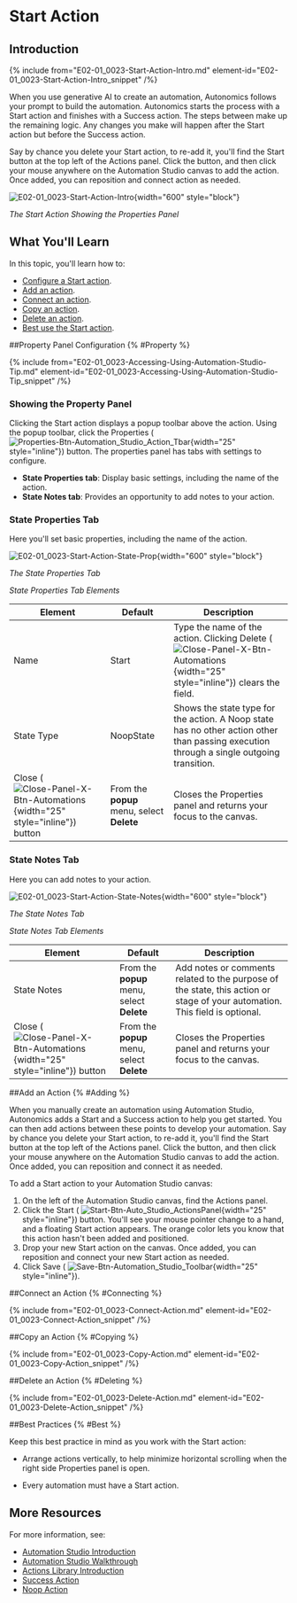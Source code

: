 # Start Action

## Introduction

{% include from="E02-01_0023-Start-Action-Intro.md" element-id="E02-01_0023-Start-Action-Intro_snippet" /%}

When you use generative AI to create an automation, Autonomics follows your prompt to build the automation. Autonomics starts the process with a Start action and finishes with a Success action. The steps between make up the remaining logic. Any changes you make will happen after the Start action but before the Success action.

Say by chance you delete your Start action, to re-add it, you'll find the Start button at the top left of the Actions panel. Click the button, and then click your mouse anywhere on the Automation Studio canvas to add the action. Once added, you can reposition and connect action as needed.

![E02-01_0023-Start-Action-Intro](E02-01_0023-Start-Action-Intro.png){width="600" style="block"}   

*The Start Action Showing the Properties Panel*

## What You'll Learn

In this topic, you'll learn how to:

* [Configure a Start action](#Property).
* [Add an action](#Adding).
* [Connect an action](#Connecting).
* [Copy an action](#Copying).
* [Delete an action](#Deleting).
* [Best use the Start action](#Best).

##Property Panel Configuration {% #Property %}

{% include from="E02-01_0023-Accessing-Using-Automation-Studio-Tip.md" element-id="E02-01_0023-Accessing-Using-Automation-Studio-Tip_snippet" /%}

### Showing the Property Panel

Clicking the Start action displays a popup toolbar above the action. Using the popup toolbar, click the Properties ( ![Properties-Btn-Automation_Studio_Action_Tbar](Properties-Btn-Automation_Studio_Action_Tbar.png){width="25" style="inline"}) button. The properties panel has tabs with settings to configure.

* **State Properties tab**: Display basic settings, including the name of the action.
* **State Notes tab**: Provides an opportunity to add notes to your action.

### State Properties Tab

Here you'll set basic properties, including the name of the action.

![E02-01_0023-Start-Action-State-Prop](E02-01_0023-Start-Action-State-Prop.png){width="600" style="block"}

*The State Properties Tab*

*State Properties Tab Elements*

| Element                                                                                                        | Default                                    | Description                                                                                                                                                      |
|----------------------------------------------------------------------------------------------------------------|--------------------------------------------|------------------------------------------------------------------------------------------------------------------------------------------------------------------|
| Name                                                                                                           | Start                                      | Type the name of the action. Clicking Delete ( ![Close-Panel-X-Btn-Automations](Close-Panel-X-Btn-Automations.png){width="25" style="inline"}) clears the field. |
| State Type                                                                                                     | NoopState                                  | Shows the state type for the action. A Noop state has no other action other than passing execution through a single outgoing transition.                         |
| Close ( ![Close-Panel-X-Btn-Automations](Close-Panel-X-Btn-Automations.png){width="25" style="inline"}) button | From the **popup** menu, select **Delete** | Closes the Properties panel and returns your focus to the canvas.                                                                                                |


### State Notes Tab

Here you can add notes to your action.

![E02-01_0023-Start-Action-State-Notes](E02-01_0023-Start-Action-State-Notes.png){width="600" style="block"}

*The State Notes Tab*

*State Notes Tab Elements*

| Element                                                                                                        | Default                                    | Description                                                                                                                 |
|----------------------------------------------------------------------------------------------------------------|--------------------------------------------|-----------------------------------------------------------------------------------------------------------------------------|
| State Notes                                                                                                    | From the **popup** menu, select **Delete** | Add notes or comments related to the purpose of the state, this action or stage of your automation. This field is optional. |
| Close ( ![Close-Panel-X-Btn-Automations](Close-Panel-X-Btn-Automations.png){width="25" style="inline"}) button | From the **popup** menu, select **Delete** | Closes the Properties panel and returns your focus to the canvas.                                                           |


##Add an Action {% #Adding %}

When you manually create an automation using Automation Studio, Autonomics adds a Start and a Success action to help you get started. You can then add actions between these points to develop your automation. Say by chance you delete your Start action, to re-add it, you'll find the Start button at the top left of the Actions panel. Click the button, and then click your mouse anywhere on the Automation Studio canvas to add the action. Once added, you can reposition and connect it as needed.

To add a Start action to your Automation Studio canvas:

1. On the left of the Automation Studio canvas, find the Actions panel.
2. Click the Start ( ![Start-Btn-Auto_Studio_ActionsPanel](Start-Btn-Auto_Studio_ActionsPanel.png){width="25" style="inline"}) button. You'll see your mouse pointer change to a hand, and a floating Start action appears. The orange color lets you know that this action hasn't been added and positioned.
3. Drop your new Start action on the canvas. Once added, you can reposition and connect your new Start action as needed.
4. Click Save ( ![Save-Btn-Automation_Studio_Toolbar](Save-Btn-Automation_Studio_Toolbar.png){width="25" style="inline"}).

##Connect an Action {% #Connecting %}

{% include from="E02-01_0023-Connect-Action.md" element-id="E02-01_0023-Connect-Action_snippet" /%}

##Copy an Action {% #Copying %}

{% include from="E02-01_0023-Copy-Action.md" element-id="E02-01_0023-Copy-Action_snippet" /%}

##Delete an Action {% #Deleting %}

{% include from="E02-01_0023-Delete-Action.md" element-id="E02-01_0023-Delete-Action_snippet" /%}

##Best Practices {% #Best %}

Keep this best practice in mind as you work with the Start action:

* Arrange actions vertically, to help minimize horizontal scrolling when the right side Properties panel is open.

* Every automation must have a Start action.

## More Resources

For more information, see:

* [Automation Studio Introduction](E02-01_0019-Automation-Studio-Intro.md)
* [Automation Studio Walkthrough](E02-01_0020_Automation-Studio-Walk.md)
* [Actions Library Introduction](E02-01_0021-Actions-Library-Intro.md)
* [Success Action](E02-01_0024-Success-Action.md)
* [Noop Action](E02-01_0025-Noop-Action.md)


